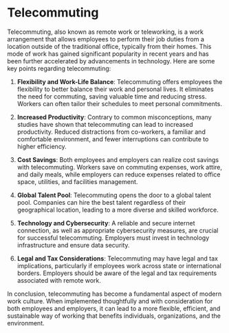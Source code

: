 # Telecommuting

Telecommuting, also known as remote work or teleworking, is a work arrangement that allows employees to perform their job duties from a location outside of the traditional office, typically from their homes. This mode of work has gained significant popularity in recent years and has been further accelerated by advancements in technology. Here are some key points regarding telecommuting:

1. **Flexibility and Work-Life Balance**: Telecommuting offers employees the flexibility to better balance their work and personal lives. It eliminates the need for commuting, saving valuable time and reducing stress. Workers can often tailor their schedules to meet personal commitments.

2. **Increased Productivity**: Contrary to common misconceptions, many studies have shown that telecommuting can lead to increased productivity. Reduced distractions from co-workers, a familiar and comfortable environment, and fewer interruptions can contribute to higher efficiency.

3. **Cost Savings**: Both employees and employers can realize cost savings with telecommuting. Workers save on commuting expenses, work attire, and daily meals, while employers can reduce expenses related to office space, utilities, and facilities management.

4. **Global Talent Pool**: Telecommuting opens the door to a global talent pool. Companies can hire the best talent regardless of their geographical location, leading to a more diverse and skilled workforce.

5. **Technology and Cybersecurity**: A reliable and secure internet connection, as well as appropriate cybersecurity measures, are crucial for successful telecommuting. Employers must invest in technology infrastructure and ensure data security.

6. **Legal and Tax Considerations**: Telecommuting may have legal and tax implications, particularly if employees work across state or international borders. Employers should be aware of the legal and tax requirements associated with remote work.

In conclusion, telecommuting has become a fundamental aspect of modern work culture. When implemented thoughtfully and with consideration for both employees and employers, it can lead to a more flexible, efficient, and sustainable way of working that benefits individuals, organizations, and the environment.
